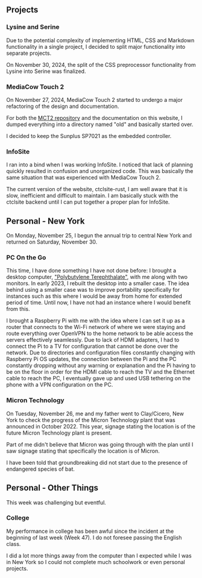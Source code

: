 

## Projects

### Lysine and Serine
Due to the potential complexity of implementing HTML, CSS and Markdown functionality in a single project, I decided to split major functionality into separate projects.

On November 30, 2024, the split of the CSS preprocessor functionality from Lysine into Serine was finalized. 

### MediaCow Touch 2
On November 27, 2024, MediaCow Touch 2 started to undergo a major refactoring of the design and documentation.

For both the [MCT2 repository](https://github.com/ctcl-bregis/) and the documentation on this website, I dumped everything into a directory named "old" and basically started over.

I decided to keep the Sunplus SP7021 as the embedded controller.

### InfoSite
I ran into a bind when I was working InfoSite. I noticed that lack of planning quickly resulted in confusion and unorganized code. This was basically the same situation that was experienced with MediaCow Touch 2. 

The current version of the website, ctclsite-rust, I am well aware that it is slow, inefficient and difficult to maintain. I am basically stuck with the ctclsite backend until I can put together a proper plan for InfoSite.

## Personal - New York
On Monday, November 25, I begun the annual trip to central New York and returned on Saturday, November 30.

### PC On the Go
This time, I have done something I have not done before: I brought a desktop computer, ["Polybutylene Terephthalate"](/projects/wbpc/#pc_pbt), with me along with two monitors. In early 2023, I rebuilt the desktop into a smaller case. The idea behind using a smaller case was to improve portability specifically for instances such as this where I would be away from home for extended period of time. Until now, I have not had an instance where I would benefit from this.

I brought a Raspberry Pi with me with the idea where I can set it up as a router that connects to the Wi-Fi network of where we were staying and route everything over OpenVPN to the home network to be able access the servers effectively seamlessly. Due to lack of HDMI adapters, I had to connect the Pi to a TV for configuration that cannot be done over the network. Due to directories and configuration files constantly changing with Raspberry Pi OS updates, the connection between the Pi and the PC constantly dropping without any warning or explanation and the Pi having to be on the floor in order for the HDMI cable to reach the TV and the Ethernet cable to reach the PC, I eventually gave up and used USB tethering on the phone with a VPN configuration on the PC. 

### Micron Technology
On Tuesday, November 26, me and my father went to Clay/Cicero, New York to check the progress of the Micron Technology plant that was announced in October 2022. This year, signage stating the location is of the future Micron Technology plant is present.

Part of me didn't believe that Micron was going through with the plan until I saw signage stating that specifically the location is of Micron.

I have been told that groundbreaking did not start due to the presence of endangered species of bat.

## Personal - Other Things
This week was challenging but eventful.

### College
My performance in college has been awful since the incident at the beginning of last week (Week 47). I do not foresee passing the English class. 

I did a lot more things away from the computer than I expected while I was in New York so I could not complete much schoolwork or even personal projects.

